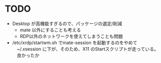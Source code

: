 # TODO

- Desktop が高機能すぎるので、パッケージの選定/削減
  - mate 以外にすることも考える
  - RDP以外のネットワークを使えてしまうことも問題
- /etc/xrdp/startwm.sh でmate-session を起動するのをやめて
　~/.xsession に下が、そのため、X11 のStartスクリプトが走っている。
　良かったか
